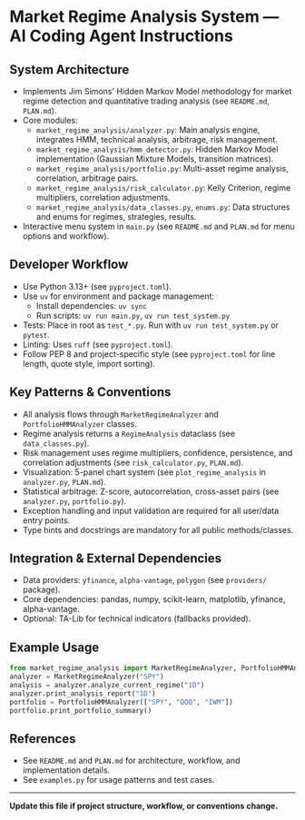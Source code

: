 # Market Regime Analysis System — AI Coding Agent Instructions

## System Architecture

- Implements Jim Simons' Hidden Markov Model methodology for market regime detection and quantitative trading analysis (see `README.md`, `PLAN.md`).
- Core modules:
  - `market_regime_analysis/analyzer.py`: Main analysis engine, integrates HMM, technical analysis, arbitrage, risk management.
  - `market_regime_analysis/hmm_detector.py`: Hidden Markov Model implementation (Gaussian Mixture Models, transition matrices).
  - `market_regime_analysis/portfolio.py`: Multi-asset regime analysis, correlation, arbitrage pairs.
  - `market_regime_analysis/risk_calculator.py`: Kelly Criterion, regime multipliers, correlation adjustments.
  - `market_regime_analysis/data_classes.py`, `enums.py`: Data structures and enums for regimes, strategies, results.
- Interactive menu system in `main.py` (see `README.md` and `PLAN.md` for menu options and workflow).

## Developer Workflow

- Use Python 3.13+ (see `pyproject.toml`).
- Use `uv` for environment and package management:
  - Install dependencies: `uv sync`
  - Run scripts: `uv run main.py`, `uv run test_system.py`
- Tests: Place in root as `test_*.py`. Run with `uv run test_system.py` or `pytest`.
- Linting: Uses `ruff` (see `pyproject.toml`).
- Follow PEP 8 and project-specific style (see `pyproject.toml` for line length, quote style, import sorting).

## Key Patterns & Conventions

- All analysis flows through `MarketRegimeAnalyzer` and `PortfolioHMMAnalyzer` classes.
- Regime analysis returns a `RegimeAnalysis` dataclass (see `data_classes.py`).
- Risk management uses regime multipliers, confidence, persistence, and correlation adjustments (see `risk_calculator.py`, `PLAN.md`).
- Visualization: 5-panel chart system (see `plot_regime_analysis` in `analyzer.py`, `PLAN.md`).
- Statistical arbitrage: Z-score, autocorrelation, cross-asset pairs (see `analyzer.py`, `portfolio.py`).
- Exception handling and input validation are required for all user/data entry points.
- Type hints and docstrings are mandatory for all public methods/classes.

## Integration & External Dependencies

- Data providers: `yfinance`, `alpha-vantage`, `polygon` (see `providers/` package).
- Core dependencies: pandas, numpy, scikit-learn, matplotlib, yfinance, alpha-vantage.
- Optional: TA-Lib for technical indicators (fallbacks provided).

## Example Usage

```python
from market_regime_analysis import MarketRegimeAnalyzer, PortfolioHMMAnalyzer
analyzer = MarketRegimeAnalyzer("SPY")
analysis = analyzer.analyze_current_regime("1D")
analyzer.print_analysis_report("1D")
portfolio = PortfolioHMMAnalyzer(["SPY", "QQQ", "IWM"])
portfolio.print_portfolio_summary()
```

## References

- See `README.md` and `PLAN.md` for architecture, workflow, and implementation details.
- See `examples.py` for usage patterns and test cases.

---

**Update this file if project structure, workflow, or conventions change.**
